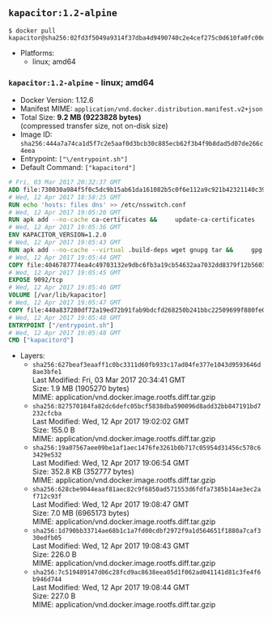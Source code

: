 ## `kapacitor:1.2-alpine`

```console
$ docker pull kapacitor@sha256:02fd3f5049a9314f37dba4d9490740c2e4cef275c0d610fa0fc00d7cc0d86939
```

-	Platforms:
	-	linux; amd64

### `kapacitor:1.2-alpine` - linux; amd64

-	Docker Version: 1.12.6
-	Manifest MIME: `application/vnd.docker.distribution.manifest.v2+json`
-	Total Size: **9.2 MB (9223828 bytes)**  
	(compressed transfer size, not on-disk size)
-	Image ID: `sha256:444a7a74ca1d5f7c2e5aaf0d3bcb30c885ecb62f3b4f9b8dad5d07de266c4eea`
-	Entrypoint: `["\/entrypoint.sh"]`
-	Default Command: `["kapacitord"]`

```dockerfile
# Fri, 03 Mar 2017 20:32:37 GMT
ADD file:730030a984f5f0c5dc9b15ab61da161082b5c0f6e112a9c921b42321140c3927 in / 
# Wed, 12 Apr 2017 18:58:25 GMT
RUN echo 'hosts: files dns' >> /etc/nsswitch.conf
# Wed, 12 Apr 2017 19:05:20 GMT
RUN apk add --no-cache ca-certificates &&     update-ca-certificates
# Wed, 12 Apr 2017 19:05:36 GMT
ENV KAPACITOR_VERSION=1.2.0
# Wed, 12 Apr 2017 19:05:43 GMT
RUN apk add --no-cache --virtual .build-deps wget gnupg tar &&     gpg --keyserver hkp://ha.pool.sks-keyservers.net         --recv-keys 05CE15085FC09D18E99EFB22684A14CF2582E0C5 &&     wget -q https://dl.influxdata.com/kapacitor/releases/kapacitor-${KAPACITOR_VERSION}-static_linux_amd64.tar.gz.asc &&     wget -q https://dl.influxdata.com/kapacitor/releases/kapacitor-${KAPACITOR_VERSION}-static_linux_amd64.tar.gz &&     gpg --batch --verify kapacitor-${KAPACITOR_VERSION}-static_linux_amd64.tar.gz.asc kapacitor-${KAPACITOR_VERSION}-static_linux_amd64.tar.gz &&     mkdir -p /usr/src &&     tar -C /usr/src -xzf kapacitor-${KAPACITOR_VERSION}-static_linux_amd64.tar.gz &&     rm -f /usr/src/kapacitor-*/kapacitor.conf &&     chmod +x /usr/src/kapacitor-*/* &&     cp -a /usr/src/kapacitor-*/* /usr/bin/ &&     rm -rf *.tar.gz* /usr/src /root/.gnupg &&     apk del .build-deps
# Wed, 12 Apr 2017 19:05:44 GMT
COPY file:4046787774ea4c49703132e9dbc6fb3a19cb54632aa7032dd8379f12b56034d9 in /etc/kapacitor/kapacitor.conf 
# Wed, 12 Apr 2017 19:05:45 GMT
EXPOSE 9092/tcp
# Wed, 12 Apr 2017 19:05:46 GMT
VOLUME [/var/lib/kapacitor]
# Wed, 12 Apr 2017 19:05:47 GMT
COPY file:440a837280df72a19ed72b91fab9bdcfd268250b241bbc22509699f880fe0d17 in /entrypoint.sh 
# Wed, 12 Apr 2017 19:05:48 GMT
ENTRYPOINT ["/entrypoint.sh"]
# Wed, 12 Apr 2017 19:05:48 GMT
CMD ["kapacitord"]
```

-	Layers:
	-	`sha256:627beaf3eaaff1c0bc3311d60fb933c17ad04fe377e1043d9593646d8ae3bfe1`  
		Last Modified: Fri, 03 Mar 2017 20:34:41 GMT  
		Size: 1.9 MB (1905270 bytes)  
		MIME: application/vnd.docker.image.rootfs.diff.tar.gzip
	-	`sha256:827570184fa82dc6defc05bcf5838dba590096d8add32bb847191bd7232cfcba`  
		Last Modified: Wed, 12 Apr 2017 19:02:02 GMT  
		Size: 155.0 B  
		MIME: application/vnd.docker.image.rootfs.diff.tar.gzip
	-	`sha256:19a07567aee09be1af1aec1476fe3261b0b717c05954d31456c578c63429e532`  
		Last Modified: Wed, 12 Apr 2017 19:06:54 GMT  
		Size: 352.8 KB (352777 bytes)  
		MIME: application/vnd.docker.image.rootfs.diff.tar.gzip
	-	`sha256:628cbe9044eaaf81aec82c9f6850ad571553d6fdfa7385b14ae3ec2af712c93f`  
		Last Modified: Wed, 12 Apr 2017 19:08:47 GMT  
		Size: 7.0 MB (6965173 bytes)  
		MIME: application/vnd.docker.image.rootfs.diff.tar.gzip
	-	`sha256:1d790bb33714ae68b1c1a7fd00cdbf2972f9a1d564651f1880a7caf330edfb05`  
		Last Modified: Wed, 12 Apr 2017 19:08:43 GMT  
		Size: 226.0 B  
		MIME: application/vnd.docker.image.rootfs.diff.tar.gzip
	-	`sha256:7c519489147d06c28fcd9ac8638eea05d1f062ad041141d81c3fe4f6b946d744`  
		Last Modified: Wed, 12 Apr 2017 19:08:44 GMT  
		Size: 227.0 B  
		MIME: application/vnd.docker.image.rootfs.diff.tar.gzip
